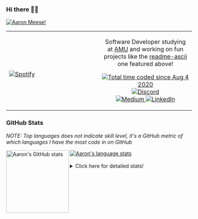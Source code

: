 ### Hi there 👋🏻
[![Aaron Meese!](https://user-images.githubusercontent.com/17814535/88975338-a2aabf00-d27f-11ea-963f-8a19608716b4.png)](https://github.com/ajmeese7/readme-ascii "README ASCII")

<!-- Modified from project here: https://github.com/novatorem/novatorem -->
<table width="100%"> 
  <tr>
  <td width="50%">
      
&nbsp; <br> [![Spotify](https://ajmeese7.vercel.app/api/spotify)](https://open.spotify.com/user/ajmeese)

  </td>
  <td width="50%">
    <p align="center">
    Software Developer studying at <a href="https://www.amu.apus.edu/">AMU</a> and working on fun 
    projects like the <a href="https://github.com/ajmeese7/readme-ascii">readme-ascii</a> one featured above!
    </p>
    <p align="center">
      <a href="https://wakatime.com/@f726891d-3b02-46cd-9b60-e8c59f9e2b14">
        <img src="https://wakatime.com/badge/user/f726891d-3b02-46cd-9b60-e8c59f9e2b14.svg" alt="Total time coded since Aug 4 2020" title="WakaTime" />
      </a>
      <a href="http://link.aaronmeese.com/discord">
        <img src="https://img.shields.io/badge/discord-ajmeese7%234835-369?style=flat-square&logo=discord&logoColor=white&color=purple" alt="Discord" title="Discord">
      </a>
      <br />
      <a href="https://link.aaronmeese.com/medium">
        <img src="https://img.shields.io/badge/medium-ajmeese7-1DB954?style=flat-square&logo=medium&logoColor=white" alt="Medium" title="Medium">
      </a>
      <a href="https://link.aaronmeese.com/linkedin">
        <img src="https://img.shields.io/badge/linkedIn-aaronmeese-1DB954?style=flat-square&logo=linkedin&logoColor=white&color=blue" alt="LinkedIn" title="LinkedIn">
      </a>
    </p>
  </td>

</table>

[//]: <> (The `&nbsp;` is to have Aphelion take up more space)

### GitHub Stats ###
*NOTE: Top languages does not indicate skill level, it's a GitHub metric of which languages I have the most code in on GitHub*

<a href="https://profile-summary-for-github.com/user/ajmeese7">
  <img align="left" height="170px" src="https://github-readme-stats.vercel.app/api?username=ajmeese7&show_icons=true&line_height=27&count_private=true&include_all_commits=true" alt="Aaron's GitHub stats"/>
  <img src="https://github-readme-stats.vercel.app/api/top-langs/?username=ajmeese7&hide_langs_below=5&layout=compact" alt="Aaron's language stats"/>
</a>

<br />
<br />
<details>
<summary>Click here for detailed stats!</summary>

### :zap: Recent Activity
<!--START_SECTION:activity-->
1. 🗣 Commented on [#63](https://github.com/ajmeese7/spambot/issues/63) in [ajmeese7/spambot](https://github.com/ajmeese7/spambot)
2. 💪 Opened PR [#13](https://github.com/os-js/osjs-dialogs/pull/13) in [os-js/osjs-dialogs](https://github.com/os-js/osjs-dialogs)
3. ❗️ Opened issue [#58](https://github.com/ajmeese7/aaronmeese.com/issues/58) in [ajmeese7/aaronmeese.com](https://github.com/ajmeese7/aaronmeese.com)
4. ❗️ Closed issue [#60](https://github.com/ajmeese7/spambot/issues/60) in [ajmeese7/spambot](https://github.com/ajmeese7/spambot)
5. 🗣 Commented on [#60](https://github.com/ajmeese7/spambot/issues/60) in [ajmeese7/spambot](https://github.com/ajmeese7/spambot)
<!--END_SECTION:activity-->

### 🧐 Waka Stats
<!--START_SECTION:waka-->
![Code Time](http://img.shields.io/badge/Code%20Time-802%20hrs%2021%20mins-blue)

**🐱 My GitHub Data** 

> 🏆 311 Contributions in the Year 2022
 > 
> 📦 353.2 kB Used in GitHub's Storage 
 > 
> 🚫 Not Opted to Hire
 > 
> 📜 57 Public Repositories 
 > 
> 🔑 20 Private Repositories  
 > 
**I'm an Early 🐤** 

```text
🌞 Morning    234 commits    ██████░░░░░░░░░░░░░░░░░░░   25.83% 
🌆 Daytime    355 commits    █████████░░░░░░░░░░░░░░░░   39.18% 
🌃 Evening    302 commits    ████████░░░░░░░░░░░░░░░░░   33.33% 
🌙 Night      15 commits     ░░░░░░░░░░░░░░░░░░░░░░░░░   1.66%

```
📅 **I'm Most Productive on Saturday** 

```text
Monday       108 commits    ███░░░░░░░░░░░░░░░░░░░░░░   11.92% 
Tuesday      128 commits    ███░░░░░░░░░░░░░░░░░░░░░░   14.13% 
Wednesday    105 commits    ███░░░░░░░░░░░░░░░░░░░░░░   11.59% 
Thursday     120 commits    ███░░░░░░░░░░░░░░░░░░░░░░   13.25% 
Friday       121 commits    ███░░░░░░░░░░░░░░░░░░░░░░   13.36% 
Saturday     166 commits    ████░░░░░░░░░░░░░░░░░░░░░   18.32% 
Sunday       158 commits    ████░░░░░░░░░░░░░░░░░░░░░   17.44%

```


📊 **This Week I Spent My Time On** 

```text
⌚︎ Time Zone: America/New_York

💬 Programming Languages: 
JavaScript               15 hrs 47 mins      █████████████████████░░░░   84.44% 
Markdown                 57 mins             █░░░░░░░░░░░░░░░░░░░░░░░░   5.08% 
JSON                     51 mins             █░░░░░░░░░░░░░░░░░░░░░░░░   4.57% 
SCSS                     30 mins             ░░░░░░░░░░░░░░░░░░░░░░░░░   2.7% 
CSS                      20 mins             ░░░░░░░░░░░░░░░░░░░░░░░░░   1.85%

🐱‍💻 Projects: 
aaronmeese.com           17 hrs 18 mins      ███████████████████████░░   92.54% 
karameese.com            1 hr 2 mins         █░░░░░░░░░░░░░░░░░░░░░░░░   5.57% 
vault                    20 mins             ░░░░░░░░░░░░░░░░░░░░░░░░░   1.82% 
Unknown Project          0 secs              ░░░░░░░░░░░░░░░░░░░░░░░░░   0.07% 
matrix-wallpaper         0 secs              ░░░░░░░░░░░░░░░░░░░░░░░░░   0.0%

```

**I Mostly Code in JavaScript** 

```text
JavaScript               32 repos            █████████████░░░░░░░░░░░░   52.46% 
HTML                     8 repos             ███░░░░░░░░░░░░░░░░░░░░░░   13.11% 
Java                     4 repos             █░░░░░░░░░░░░░░░░░░░░░░░░   6.56% 
Python                   4 repos             █░░░░░░░░░░░░░░░░░░░░░░░░   6.56% 
Elixir                   2 repos             ░░░░░░░░░░░░░░░░░░░░░░░░░   3.28%

```



 Last Updated on 12/03/2022 00:06:03 UTC
<!--END_SECTION:waka-->
</details>
